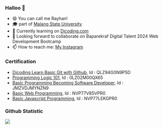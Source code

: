 ### Halloo 👋
- 😄 You can call me Rayhan!
- 🎓 part of [Malang State University](https://um.ac.id/)
- 🌱 Currently learning on [Dicoding.com](https://www.dicoding.com/)
- 👯 Looking forward to collaborate on Baparekraf Digital Talent 2024 Web Development Bootcamp
- 📫 How to reach me: [My Instagram](https://www.instagram.com/rayyhnaard/)
  
### Certification
* [Dicoding Learn Basic Git with Github](https://www.dicoding.com/certificates/QLZ94G0N9P5D), Id : QLZ94G0N9P5D
* [Programming Logic 101](https://www.dicoding.com/certificates/0LZ02M00QX65), Id : 0LZ02M00QX65
* [Basic Programming Becoming Software Developer](https://www.dicoding.com/certificates/JMZVDJMYNZN9), Id : JMZVDJMYNZN9
* [Basic Web Programming](https://www.dicoding.com/certificates/NVP77V85VPR0), Id : NVP77V85VPR0
* [Basic Javascript Programming](https://www.dicoding.com/certificates/NVP77LEKGPR0), Id : NVP77LEKGPR0
  
### Github Statistic
<p align="left">
<a href="https://github.com/rayhanardhinar">
  <img height="flex" src="https://github-readme-stats-eight-theta.vercel.app/api?username=rayhanardhinar&show_icons=true&theme=algolia&include_all_commits=true&count_private=true"/>
</p>

